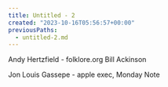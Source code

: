 ```yaml
---
title: Untitled - 2
created: "2023-10-16T05:56:57+00:00"
previousPaths:
  - untitled-2.md
---
```

Andy Hertzfield - folklore.org
Bill Ackinson

Jon Louis Gassepe - apple exec, Monday Note

